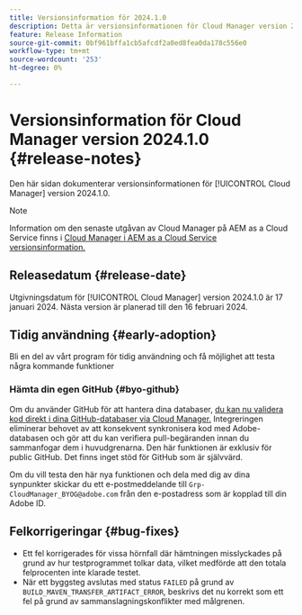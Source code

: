 ```yaml
---
title: Versionsinformation för 2024.1.0
description: Detta är versionsinformationen för Cloud Manager version 2024.1.0.
feature: Release Information
source-git-commit: 0bf961bffa1cb5afcdf2a0ed8fea0da178c556e0
workflow-type: tm+mt
source-wordcount: '253'
ht-degree: 0%

---
```



# Versionsinformation för Cloud Manager version 2024.1.0 {#release-notes}

Den här sidan dokumenterar versionsinformationen för [!UICONTROL Cloud Manager] version 2024.1.0.

>[!NOTE]
>
>Information om den senaste utgåvan av Cloud Manager på AEM as a Cloud Service finns i [Cloud Manager i AEM as a Cloud Service versionsinformation.](https://experienceleague.adobe.com/docs/experience-manager-cloud-service/content/implementing/using-cloud-manager/release-notes-cloud-manager/release-notes-cm-current.html)

## Releasedatum {#release-date}

Utgivningsdatum för [!UICONTROL Cloud Manager] version 2024.1.0 är 17 januari 2024. Nästa version är planerad till den 16 februari 2024.

## Tidig användning {#early-adoption}

Bli en del av vårt program för tidig användning och få möjlighet att testa några kommande funktioner

### Hämta din egen GitHub {#byo-github}

Om du använder GitHub för att hantera dina databaser, [du kan nu validera kod direkt i dina GitHub-databaser via Cloud Manager.](/help/managing-code/byo-github.md) Integreringen eliminerar behovet av att konsekvent synkronisera kod med Adobe-databasen och gör att du kan verifiera pull-begäranden innan du sammanfogar dem i huvudgrenarna. Den här funktionen är exklusiv för public GitHub. Det finns inget stöd för GitHub som är självvärd.

Om du vill testa den här nya funktionen och dela med dig av dina synpunkter skickar du ett e-postmeddelande till `Grp-CloudManager_BYOG@adobe.com` från den e-postadress som är kopplad till din Adobe ID.

## Felkorrigeringar {#bug-fixes}

* Ett fel korrigerades för vissa hörnfall där hämtningen misslyckades på grund av hur testprogrammet tolkar data, vilket medförde att den totala felprocenten inte klarade testet.
* När ett byggsteg avslutas med status `FAILED` på grund av `BUILD_MAVEN_TRANSFER_ARTIFACT_ERROR`, beskrivs det nu korrekt som ett fel på grund av sammanslagningskonflikter med målgrenen.
